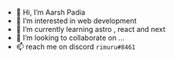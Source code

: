 - 👋 Hi, I’m Aarsh Padia
- 👀 I’m interested in web development
- 🌱 I’m currently learning astro , react and next
- 💞️ I’m looking to collaborate on ...
- 📫 reach me on discord ```rimuru#8461```

<!---
aarsh21/aarsh21 is a ✨ special ✨ repository because its `README.md` (this file) appears on your GitHub profile.
You can click the Preview link to take a look at your changes.
--->
